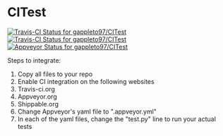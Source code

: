 # CITest

[ ![Travis-CI Status for gappleto97/CITest](https://img.shields.io/shippable/57512bab110fc30c00ffe0da/master.svg?maxAge=2592000&label=Linux)](https://app.shippable.com/projects/5699df471895ca44746ffb9f) [ ![Travis-CI Status for gappleto97/CITest](https://img.shields.io/travis/gappleto97/CITest/master.svg?maxAge=2592000&label=OSX)](https://travis-ci.org/gappleto97/CITest) [ ![Appveyor Status for gappleto97/CITest](https://img.shields.io/appveyor/ci/gruntjs/grunt/master.svg?maxAge=2592000&label=Windows)](https://ci.appveyor.com/project/gappleto97/citest)

Steps to integrate:

1. Copy all files to your repo
2. Enable CI integration on the following websites
  1. Travis-ci.org
  2. Appveyor.org
  3. Shippable.org
3. Change Appveyor's yaml file to ".appveyor.yml"
4. In each of the yaml files, change the "test.py" line to run your actual tests
